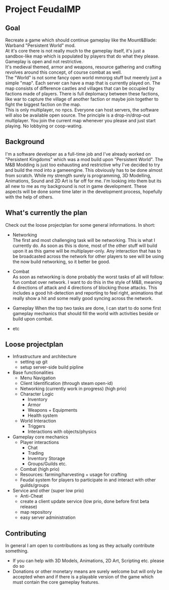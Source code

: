 # Project FeudalMP

## Goal
Recreate a game which should continue gameplay like the Mount&Blade: Warband "Persistent World" mod.  
At it's core there is not really much to the gameplay itself, it's just a sandbox-like map which is populated by players that do what they please. Gameplay is open and not restrictive.  
It's medieval themed, armor and weapons, resource gathering and crafting revolves around this concept, of course combat as well.  
The "World" is not some fancy open world mmorpg stuff but meerely just a simple "map". Each server can have a map that is currently played on. The map consists of difference castles and villages that can be occupied by factions made of players. There is full deplomacy between these factions, like war to capture the village of another faction or maybe join together to fight the biggest faction on the map.  
This is only multiplayer, no npcs. Everyone can host servers, the software will also be available open source. The principle is a drop-in/drop-out multiplayer. You join the current map whenever you please and just start playing. No lobbying or coop-wating.

## Background
I'm a software developer as a full-time job and I've already worked on "Persistent Kingdoms" which was a mod build upon "Persistent World". The M&B Modding is just too exhausting and restrictive why I've decided to try and build the mod into a gameengine. This obviously has to be done almost from scratch. While my strength surely is programming, 3D Modelling, Animations, Sound and 2D Art is far off for me. I'm looking into them but its all new to me as my background is not in game development. These aspects will be done some time later in the development process, hopefully with the help of others.

## What's currently the plan
Check out the loose projectplan for some general informations. In short:  
* Networking  
The first and most challenging task will be networking. This is what I currently do. As soon as this is done, most of the other stuff will build upon it as this game will be multiplayer-only. Any interaction that has to be broadcasted across the network for other players to see will be using the now build networking, so it better be good.
  
* Combat  
As soon as networking is done probably the worst tasks of all will follow: fun combat over network. I want to do this in the style of M&B, meaning 4 directions of attack and 4 directions of blocking those attacks. This includes a good hit-detection and reporting to feel right, animations that really show a hit and some really good syncing across the network.

* Gameplay
When the top two tasks are done, I can start to do some first gameplay mechanics that should fill the world with activities beside or build upon combat.

* etc

## Loose projectplan
* Infrastructure and architecture
  * setting up git
  * setup server-side build pipline
* Base functionalities
  * Menu Navigation
  * Client Identification (through steam open-id)
  * Networking (currently work in progress) (high prio)
  * Character Logic
    * Inventory
    * Armor
    * Weapons + Equipments
    * Health system 
  * World Interaction
    * Triggers
    * Interactions with objects/physics
* Gameplay core mechanics
  * Player interactions
    * Chat
    * Trading
    * Inventory Storage
    * Groups/Guilds etc.
  * Combat (high prio)
  * Resources: farming/harvesting + usage for crafting
  * Feudal system for players to participate in and interact with other guilds/groups
* Service and other (super low prio)
  * Anti-Cheat
  * create a client update service (low prio, done before first beta release)
  * map repository
  * easy server administration

## Contributing
In general I am open to contributions as long as they actually contribute something.
* If you can help with 3D Models, Animations, 2D Art, Scripting etc. please do so
* Donations or other monetary means are surely welcome but will only be accepted when and if there is a playable version of the game which must contain the core gameplay features. 
